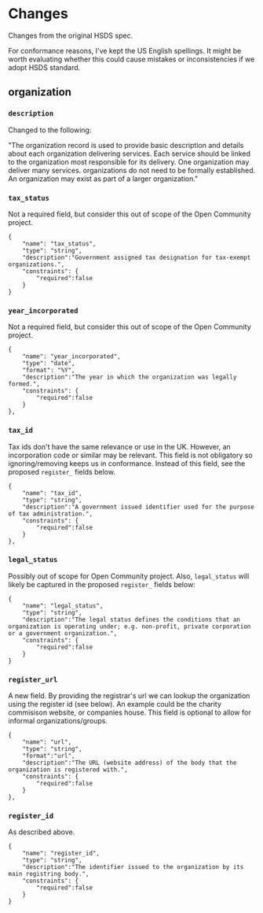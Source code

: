 Changes
=========

Changes from the original HSDS spec. 

For conformance reasons, I've kept the US English spellings. It might be worth evaluating whether this could cause mistakes or inconsistencies if we adopt HSDS standard.

## organization

### `description`

Changed to the following:

"The organization record is used to provide basic description and details about each organization delivering services. Each service should be linked to the organization most responsible for its delivery. One organization may deliver many services. organizations do not need to be formally established. An organization may exist as part of a larger organization."

### `tax_status`

Not a required field, but consider this out of scope of the Open Community project.

    {
        "name": "tax_status",
        "type": "string",
        "description":"Government assigned tax designation for tax-exempt organizations.",
        "constraints": {
            "required":false
        }
    }

### `year_incorporated`

Not a required field, but consider this out of scope of the Open Community project.

    {
        "name": "year_incorporated",
        "type": "date",
        "format": "%Y",
        "description":"The year in which the organization was legally formed.",
        "constraints": {
            "required":false
        }
    },

### `tax_id`

Tax ids don't have the same relevance or use in the UK. However, an incorporation code or similar may be relevant. This field is not obligatory so ignoring/removing keeps us in conformance. Instead of this field, see the proposed `register_` fields below.

    {
        "name": "tax_id",
        "type": "string",
        "description":"A government issued identifier used for the purpose of tax administration.",
        "constraints": {
            "required":false
        }
    },

### `legal_status`

Possibly out of scope for Open Community project. Also, `legal_status` will likely be captured in the proposed `register_` fields below:

    {
        "name": "legal_status",
        "type": "string",
        "description":"The legal status defines the conditions that an organization is operating under; e.g. non-profit, private corporation or a government organization.",
        "constraints": {
            "required":false
        }
    }

### `register_url`

A new field. By providing the registrar's url we can lookup the organization using the register id (see below). An example could be the charity commisison website, or companies house. This field is optional to allow for informal organizations/groups.

    {
        "name": "url",
        "type": "string",
        "format":"url",
        "description":"The URL (website address) of the body that the organization is registered with.",
        "constraints": {
            "required":false
        }
    },

### `register_id`

As described above.

    {
        "name": "register_id",
        "type": "string",
        "description":"The identifier issued to the organization by its main registring body.",
        "constraints": {
            "required":false
        }
    }
